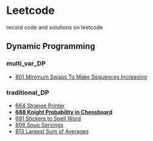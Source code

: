 # Leetcode

record code and solutions on leetcode

## Dynamic Programming

### multi_var_DP

- [801 Minimum Swaps To Make Sequences Increasing](/DP/multivarDP/801.md)

### traditional_DP

- [664 Strange Printer](/DP/traditionalDP/664.md)
- **[688 Knight Probability in Chessboard](/DP/traditionalDP/688.md)**
- [691 Stickers to Spell Word](/DP/traditionalDP/691.md)
- [808 Soup Servings](/DP/traditionalDP/808.md)
- [813 Largest Sum of Averages](/DP/traditionalDP/813.md)
